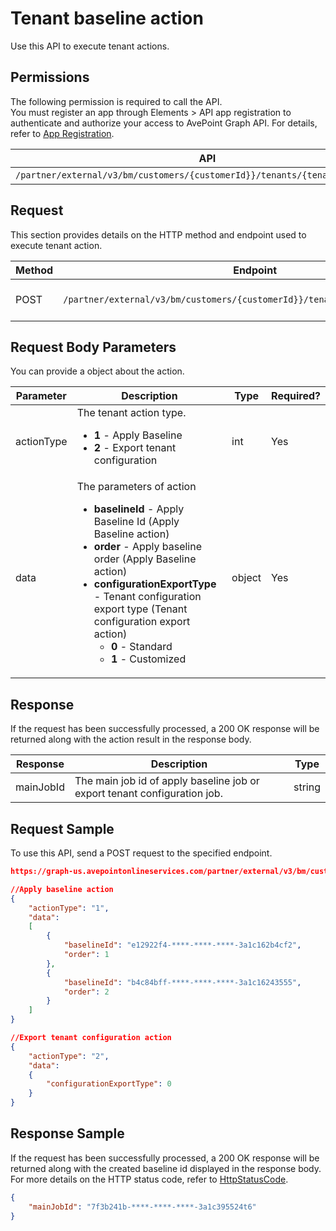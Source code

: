 # Tenant baseline action

Use this API to execute tenant actions.

## Permissions  

The following permission is required to call the API.  
You must register an app through Elements > API app registration to authenticate and authorize your access to AvePoint Graph API. For details, refer to [App Registration](https://cdn.avepoint.com/assets/apelements-webhelp/avepoint-elements-for-partners/index.htm#!Documents/appregistration.htm).  

| API  | Permission  |
|-----------|--------|
| `/partner/external/v3/bm/customers/{customerId}}/tenants/{tenantId}}/actions` | elements.bm.tenant.readwrite.all|  

## Request

This section provides details on the HTTP method and endpoint used to execute tenant action.

| Method | Endpoint | Description |
| --- | --- | --- |
| POST | `/partner/external/v3/bm/customers/{customerId}}/tenants/{tenantId}}/actions` | Execute tenant action. |

## Request Body Parameters

You can provide a object about the action.

|Parameter|Description | Type|Required?|
|---|---|---|---|
|actionType| The tenant action type. <ul><li>**1** - Apply Baseline</li><li>**2** - Export tenant configuration</li></ul> |int|Yes|
|data| The parameters of action <ul><li>**baselineId** - Apply Baseline Id (Apply Baseline action)</li><li>**order** - Apply baseline order (Apply Baseline action)</li><li>**configurationExportType** - Tenant configuration export type (Tenant configuration export action)<ul><li>**0** - Standard</li><li>**1** - Customized</li></ul></li></ul> |object|Yes|

## Response

If the request has been successfully processed, a 200 OK response will be returned along with the action result in the response body.

| Response | Description | Type |
| --- | --- | --- |
| mainJobId | The main job id of apply baseline job or export tenant configuration job. | string |

## Request Sample

To use this API, send a POST request to the specified endpoint.

```json
https://graph-us.avepointonlineservices.com/partner/external/v3/bm/customers/{customerId}}/tenants/{tenantId}}/actions

//Apply baseline action
{
    "actionType": "1",
    "data": 
    [
        {
            "baselineId": "e12922f4-****-****-****-3a1c162b4cf2",
            "order": 1
        },
        {
            "baselineId": "b4c84bff-****-****-****-3a1c16243555",
            "order": 2
        }
    ]
}

//Export tenant configuration action
{
    "actionType": "2",
    "data": 
    {
        "configurationExportType": 0
    }
}
```

## Response Sample  

If the request has been successfully processed, a 200 OK response will be returned along with the created baseline id displayed in the response body. For more details on the HTTP status code, refer to [HttpStatusCode](https://learn.avepoint.com/docs/Use-AvePoint-Graph-API.html#http-status-code).

```json
{
    "mainJobId": "7f3b241b-****-****-****-3a1c395524t6"
}